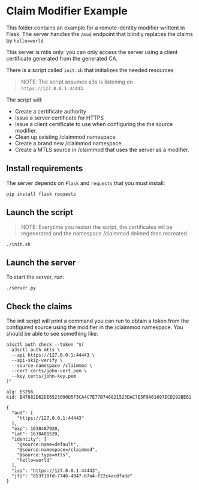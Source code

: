 # Claim Modifier Example

This folder contains an example for a remote identity modifier writtent in
Flask. The server handles the `/mod` endpoint that blindly replaces the claims
by `hello=world`

This server is mtls only. you can only access the server using a client
certificate generated from the generated CA.

There is a script called `init.sh` that initializes the needed resources

> NOTE: The script assumes a3s is listening on `https://127.0.0.1:44443`.

The script will:

* Create a certificate authority
* Issue a server certificate for HTTPS
* Issue a client certificate to use when configuring the the source modifier.
* Clean up existing /claimmod namespace
* Create a brand new /claimmod namespace
* Create a MTLS source in /claimmod that uses the server as a modifier.

## Install requirements

The server depends on `Flask` and `requests` that you must install:

    pip install flask requests

## Launch the script

> NOTE: Everytime you restart the script, the certificates wil be regenerated
> and the namespace /claimmod deleted then recreated.

    ./init.sh

## Launch the server

To start the server, run:

    ./server.py

## Check the claims

The init script will print a command you can run to obtain a token from the
configured source using the modifier in the /claimmod namespace. You should be
able to see something like:

    a3sctl auth check --token "$(
      a3sctl auth mtls \
      --api https://127.0.0.1:44443 \
      --api-skip-verify \
      --source-namespace /claimmod \
      --cert certs/john-cert.pem \
      --key certs/john-key.pem
    )"

    alg: ES256
    kid: B47882D62DE6523090D5F3CA4C7E77B746821523DAC7E5F9A61697ECD292BE61

    {
      "aud": [
        "https://127.0.0.1:44443"
      ],
      "exp": 1638487920,
      "iat": 1638401520,
      "identity": [
        "@source:name=default",
        "@source:namespace=/claimmod",
        "@source:type=mtls",
        "hello=world"
      ],
      "iss": "https://127.0.0.1:44443",
      "jti": "853f18fd-7746-4047-b7a4-f22c4acdfada"
    }
